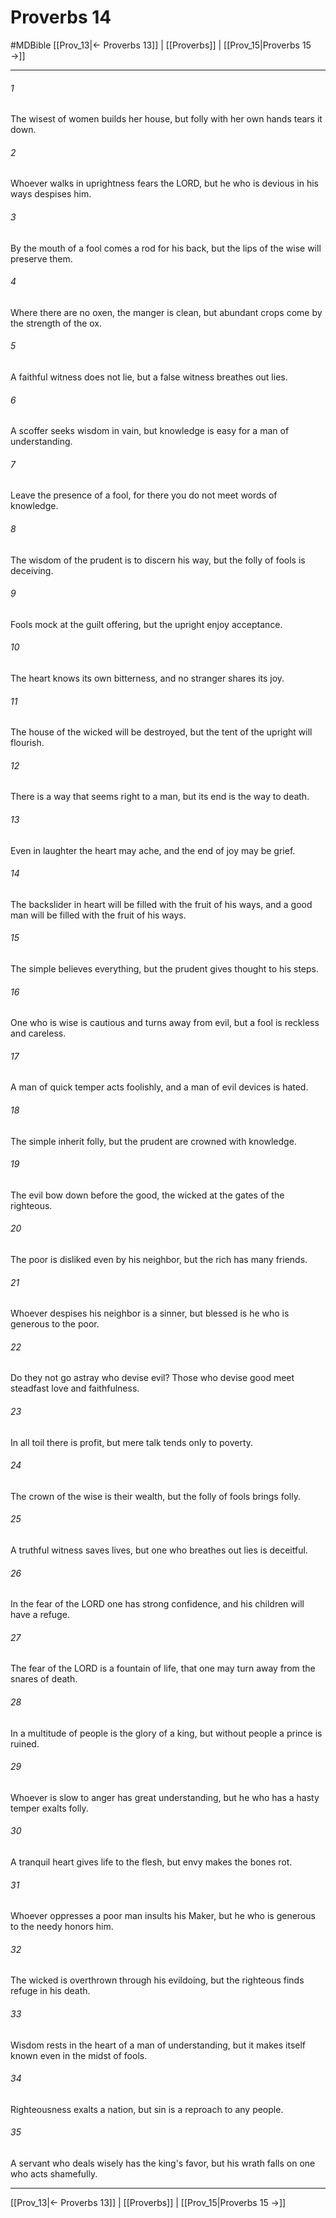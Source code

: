 # Proverbs 14
#MDBible
[[Prov_13|← Proverbs 13]] | [[Proverbs]] | [[Prov_15|Proverbs 15 →]]

***

###### 1 
The wisest of women builds her house, but folly with her own hands tears it down. 

###### 2 
Whoever walks in uprightness fears the LORD, but he who is devious in his ways despises him. 

###### 3 
By the mouth of a fool comes a rod for his back, but the lips of the wise will preserve them. 

###### 4 
Where there are no oxen, the manger is clean, but abundant crops come by the strength of the ox. 

###### 5 
A faithful witness does not lie, but a false witness breathes out lies. 

###### 6 
A scoffer seeks wisdom in vain, but knowledge is easy for a man of understanding. 

###### 7 
Leave the presence of a fool, for there you do not meet words of knowledge. 

###### 8 
The wisdom of the prudent is to discern his way, but the folly of fools is deceiving. 

###### 9 
Fools mock at the guilt offering, but the upright enjoy acceptance. 

###### 10 
The heart knows its own bitterness, and no stranger shares its joy. 

###### 11 
The house of the wicked will be destroyed, but the tent of the upright will flourish. 

###### 12 
There is a way that seems right to a man, but its end is the way to death. 

###### 13 
Even in laughter the heart may ache, and the end of joy may be grief. 

###### 14 
The backslider in heart will be filled with the fruit of his ways, and a good man will be filled with the fruit of his ways. 

###### 15 
The simple believes everything, but the prudent gives thought to his steps. 

###### 16 
One who is wise is cautious and turns away from evil, but a fool is reckless and careless. 

###### 17 
A man of quick temper acts foolishly, and a man of evil devices is hated. 

###### 18 
The simple inherit folly, but the prudent are crowned with knowledge. 

###### 19 
The evil bow down before the good, the wicked at the gates of the righteous. 

###### 20 
The poor is disliked even by his neighbor, but the rich has many friends. 

###### 21 
Whoever despises his neighbor is a sinner, but blessed is he who is generous to the poor. 

###### 22 
Do they not go astray who devise evil? Those who devise good meet steadfast love and faithfulness. 

###### 23 
In all toil there is profit, but mere talk tends only to poverty. 

###### 24 
The crown of the wise is their wealth, but the folly of fools brings folly. 

###### 25 
A truthful witness saves lives, but one who breathes out lies is deceitful. 

###### 26 
In the fear of the LORD one has strong confidence, and his children will have a refuge. 

###### 27 
The fear of the LORD is a fountain of life, that one may turn away from the snares of death. 

###### 28 
In a multitude of people is the glory of a king, but without people a prince is ruined. 

###### 29 
Whoever is slow to anger has great understanding, but he who has a hasty temper exalts folly. 

###### 30 
A tranquil heart gives life to the flesh, but envy makes the bones rot. 

###### 31 
Whoever oppresses a poor man insults his Maker, but he who is generous to the needy honors him. 

###### 32 
The wicked is overthrown through his evildoing, but the righteous finds refuge in his death. 

###### 33 
Wisdom rests in the heart of a man of understanding, but it makes itself known even in the midst of fools. 

###### 34 
Righteousness exalts a nation, but sin is a reproach to any people. 

###### 35 
A servant who deals wisely has the king's favor, but his wrath falls on one who acts shamefully. 

***

[[Prov_13|← Proverbs 13]] | [[Proverbs]] | [[Prov_15|Proverbs 15 →]]
